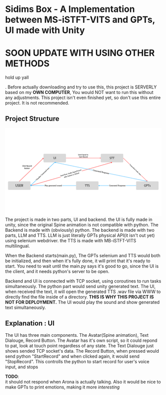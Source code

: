 # Sidims Box - A Implementation between MS-iSTFT-VITS and GPTs, UI made with Unity



# SOON UPDATE WITH USING OTHER METHODS
hold up yall


.
Before actually downloading and try to use this, this project is SERVERLY based on my **OWN COMPUTER**, You would NOT want to run this without any adjustments.
This project isn't even finished yet, so don't use this entire project. It is not recommended.

## Project Structure
![plot](./structure.png)
The project is made in two parts, UI and backend. the UI is fully made in unity, since the original Spine animation is not compatible with python.
The Backend is made with (obviously) python. The backend is made with two parts, LLM and TTS. LLM is just literally GPTs physical API(it isn't out yet) using selenium webdriver.
the TTS is made with MB-iSTFT-VITS multilingual.

When the Backend starts(main.py), The GPTs selenium and TTS would both be initialized, and then when it's fully done, it will print that it's ready to start.
You need to wait until the main.py says it's good to go, since the UI is the client, and it needs python's server to be open.

Backend and UI is connected with TCP socket, using coroutines to run tasks simultaneously. The python part would send unity generated text. 
The UI, when received the text, it will open the generated TTS .wav file via WWW to directly find the file inside of a directory. **THIS IS WHY THIS PROJECT IS NOT FOR DEPLOYMENT.**
The UI would play the sound and show generated text simultaneously.


## Explanation : UI
The UI has three main components. The Avatar(Spine animation), Text Dialouge, Record Button.
The Avatar has it's own script, so it could repond to pat, look at touch point regardless of any state. 
The Text Dialouge just shows sended TCP socket's data.
The Record Button, when pressed would send python "StartRecord" and when clicked again, it would send "StopRecord". This controlls the python to start record for user's voice input, and stops 

**TODO**:  
it should not respond when Arona is actually talking. Also it would be nice to make GPTs to print emotions, making it more *interesting*

